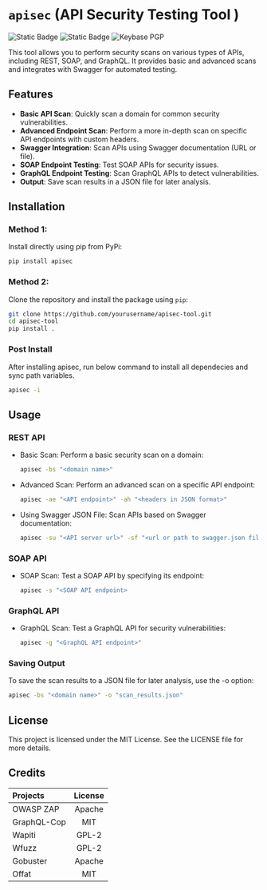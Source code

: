 # `apisec` (API Security Testing Tool )

![Static Badge](https://img.shields.io/badge/made_with-Python-blue) ![Static Badge](https://img.shields.io/badge/license-MIT-blue) ![Keybase PGP](https://img.shields.io/keybase/pgp/vkvbit?style=social&logoColor=blue&labelColor=blue&color=blue&link=https%3A%2F%2Fkeybase.io%2Fvkvbit)

This tool allows you to perform security scans on various types of APIs, including REST, SOAP, and GraphQL. It provides basic and advanced scans and integrates with Swagger for automated testing.

## Features

- **Basic API Scan**: Quickly scan a domain for common security vulnerabilities.
- **Advanced Endpoint Scan**: Perform a more in-depth scan on specific API endpoints with custom headers.
- **Swagger Integration**: Scan APIs using Swagger documentation (URL or file).
- **SOAP Endpoint Testing**: Test SOAP APIs for security issues.
- **GraphQL Endpoint Testing**: Scan GraphQL APIs to detect vulnerabilities.
- **Output**: Save scan results in a JSON file for later analysis.

## Installation

### Method 1: 

Install directly using pip from PyPi:

```bash
pip install apisec
```

### Method 2:

Clone the repository and install the package using `pip`:

```bash
git clone https://github.com/yourusername/apisec-tool.git
cd apisec-tool
pip install .
```

### Post Install 
After installing apisec, run below command to install all dependecies and sync path variables.

```bash
apisec -i
```

## Usage

### REST API

- Basic Scan: Perform a basic security scan on a domain:

    ```bash
    apisec -bs "<domain name>"
    ```

- Advanced Scan: Perform an advanced scan on a specific API endpoint:

    ```bash
    apisec -ae "<API endpoint>" -ah "<headers in JSON format>"
    ```

- Using Swagger JSON File: Scan APIs based on Swagger documentation:

    ```bash
    apisec -su "<API server url>" -sf "<url or path to swagger.json file>" 
    ```

### SOAP API

- SOAP Scan: Test a SOAP API by specifying its endpoint:

    ```bash
    apisec -s "<SOAP API endpoint>
    ```

### GraphQL API

- GraphQL Scan: Test a GraphQL API for security vulnerabilities:

    ```bash
    apisec -g "<GraphQL API endpoint>"
    ```

### Saving Output

To save the scan results to a JSON file for later analysis, use the -o option:

```bash
apisec -bs "<domain name>" -o "scan_results.json"
```



## License

This project is licensed under the MIT License. See the LICENSE file for more details.

## Credits

|  Projects  |  License  |
|:----------|:---------:|
| OWASP ZAP | Apache |
| GraphQL-Cop | MIT |
| Wapiti | GPL-2 |
| Wfuzz | GPL-2 |
| Gobuster | Apache |
| Offat | MIT |
